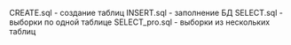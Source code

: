 CREATE.sql - создание таблиц
INSERT.sql - заполнение БД
SELECT.sql - выборки по одной таблице
SELECT_pro.sql - выборки из нескольких таблиц